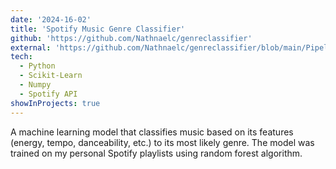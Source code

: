 ```yaml
---
date: '2024-16-02'
title: 'Spotify Music Genre Classifier'
github: 'https://github.com/Nathnaelc/genreclassifier'
external: 'https://github.com/Nathnaelc/genreclassifier/blob/main/Pipeline1.pdf'
tech:
  - Python
  - Scikit-Learn
  - Numpy
  - Spotify API
showInProjects: true
---
```


A machine learning model that classifies music based on its features (energy, tempo, danceability, etc.) to its most likely genre. The model was trained on my personal Spotify playlists using random forest algorithm.

